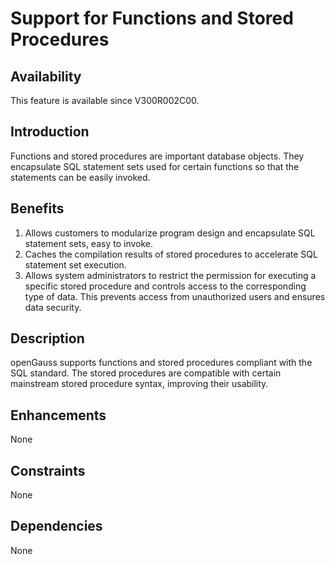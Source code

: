 # Support for Functions and Stored Procedures<a name="EN-US_TOPIC_0000001135665705"></a>

## Availability<a name="section56086982"></a>

This feature is available since V300R002C00.

## Introduction<a name="section35020791"></a>

Functions and stored procedures are important database objects. They encapsulate SQL statement sets used for certain functions so that the statements can be easily invoked.

## Benefits<a name="section46751668"></a>

1.  Allows customers to modularize program design and encapsulate SQL statement sets, easy to invoke.
2.  Caches the compilation results of stored procedures to accelerate SQL statement set execution.
3.  Allows system administrators to restrict the permission for executing a specific stored procedure and controls access to the corresponding type of data. This prevents access from unauthorized users and ensures data security.

## Description<a name="section18111828"></a>

openGauss  supports functions and stored procedures compliant with the SQL standard. The stored procedures are compatible with certain mainstream stored procedure syntax, improving their usability.

## Enhancements<a name="section28788730"></a>

None

## Constraints<a name="section06531946143616"></a>

None

## Dependencies<a name="section57771982"></a>

None

